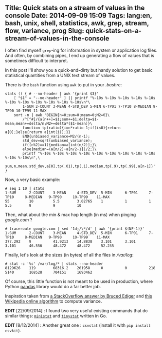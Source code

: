 Title: Quick stats on a stream of values in the console
Date: 2014-09-09 15:09
Tags: lang:en, bash, unix, shell, statistics, awk, grep, stream, flow, variance, prog
Slug: quick-stats-on-a-stream-of-values-in-the-console
---
I often find myself `grep`-ing for information in system or application log files. And often, by combining pipes, I end up generating a flow of values that is sometimes difficult to interpret.

In this post I'll show you a quick-and-dirty but handy solution to get basic statistical quantities from a UNIX text stream of values.

There is the `bash` function using `awk` to put in your _.bashrc_:

```
stats () { # --no-header | awk '{print $3}'
    [ "$1" = "--no-header" ] || printf "%-10s %-10s %-10s %-10s %-10s %-10s %-10s %-10s %-10s %-10s %-10s\n"\
        1-SUM 2-COUNT 3-MEAN 4-STD_DEV 5-MIN 6-TP01 7-TP10 8-MEDIAN 9-TP90 10-TP99 11-MAX
    sort -n | awk 'BEGIN{n=0;sum=0;mean=0;M2=0}\
        /^[^#]/{a[n++]=$1;sum+=$1;delta=$1-mean;mean+=delta/n;M2+=delta*($1-mean)}\
        function tp(ratio){i=n*ratio-1;if(i<0){return a[0];}else{return a[int(i)];}}
        END{unbiased_variance=M2/(n-1);
        std_dev=sqrt(unbiased_variance);
        if((n%2)==1){median=a[int(n/2)];}\
        else{median=(a[n/2]+a[n/2-1])/2;}\
        printf "%-10s %-10s %-10s %-10s %-10s %-10s %-10s %-10s %-10s %-10s %-10s\n",\
            sum,n,mean,std_dev,a[0],tp(.01),tp(.1),median,tp(.9),tp(.99),a[n-1]}'
}
```

Now, a very basic example:
```
# seq 1 10 | stats
1-SUM      2-COUNT    3-MEAN     4-STD_DEV  5-MIN      6-TP01     7-TP10     8-MEDIAN   9-TP90     10-TP99    11-MAX
55         10         5.5        3.02765    1          1          1          5.5        9          9          10
```

Then, what about the min & max hop length (in ms) when pinging _google.com_ ?

```
# traceroute google.com | sed '1d;/\*/d' | awk '{print $(NF-1)}'
1-SUM      2-COUNT    3-MEAN     4-STD_DEV  5-MIN      6-TP01     7-TP10     8-MEDIAN   9-TP90     10-TP99    11-MAX
377.292    9          41.9213    14.8838    3.101      3.101      3.101      46.556     48.472     48.472     52.235
```

Finally, let's look at the sizes (in bytes) of all the files in _/var/log_:

```
# stat -c '%s' /var/log/* | stats --no-header
8129626    119        68316.2    201958     0          0          218        5140       168528     704151     1693462
```

Of course, this little function is not meant to be used in production, where Python [pandas](http://pandas.pydata.org) library would do a far better job.

Inspiration taken from [a StackOverflow answer by Bruced Ediger](//unix.stackexchange.com/a/13779/48906) and [this Wikipedia online algorithm](//en.wikipedia.org/wiki/Algorithms_for_calculating_variance#Online_algorithm) to compute variance.

**EDIT** [22/09/2014] : I found two very useful existing commands that do similar things: [`ministat`](https://github.com/thorduri/ministat) and [`tinystat`](//github.com/codahale/tinystat/blob/master/cmd/tinystat/main.go) written in Go.

**EDIT** [8/12/2014] : Another great one : `csvstat` (install it with `pip install csvkit`).
